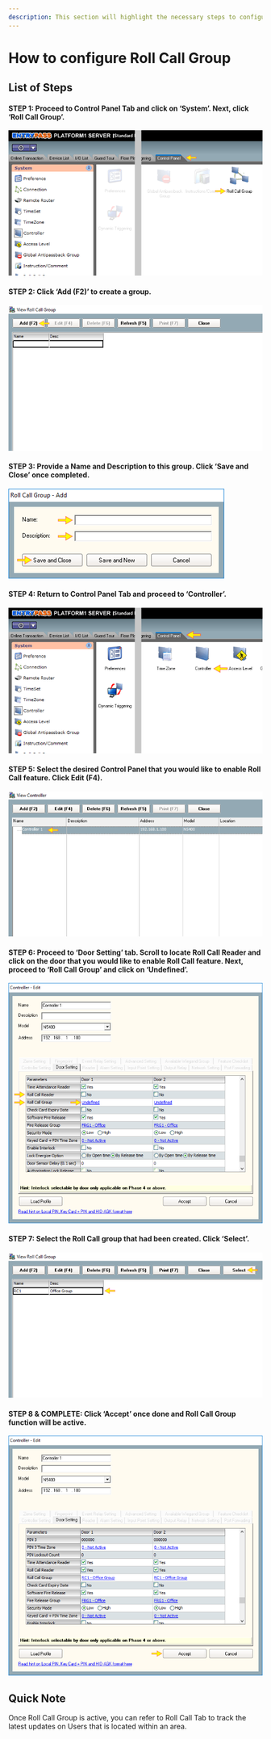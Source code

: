 ```yaml
---
description: This section will highlight the necessary steps to configure Roll Call Group
---
```


# How to configure Roll Call Group

## List of Steps

#### STEP 1: Proceed to Control Panel Tab and click on ‘System’. Next, click ‘Roll Call Group’.

![](../.gitbook/assets/untitled1%20%2820%29.png)



#### STEP 2: Click ‘Add \(F2\)’ to create a group.

![](../.gitbook/assets/untitled2%20%285%29.png)



#### STEP 3: Provide a Name and Description to this group. Click ‘Save and Close’ once completed.

![](../.gitbook/assets/untitled3%20%288%29.png)



#### STEP 4: Return to Control Panel Tab and proceed to ‘Controller’.

![](../.gitbook/assets/untitled4%20%2818%29.png)



#### STEP 5: Select the desired Control Panel that you would like to enable Roll Call feature. Click Edit \(F4\).

![](../.gitbook/assets/untitled5%20%2814%29.png)



#### STEP 6: Proceed to ‘Door Setting’ tab. Scroll to locate Roll Call Reader and click on the door that you would like to enable Roll Call feature. Next, proceed to ‘Roll Call Group’ and click on ‘Undefined’.

![](../.gitbook/assets/untitled6%20%288%29.png)



#### STEP 7: Select the Roll Call group that had been created. Click ‘Select’.

![](../.gitbook/assets/untitled7.png)



#### STEP 8 & COMPLETE: Click ‘Accept’ once done and Roll Call Group function will be active.

![](../.gitbook/assets/untitled8.png)

## Quick Note

Once Roll Call Group is active, you can refer to Roll Call Tab to track the latest updates on Users that is located within an area.

